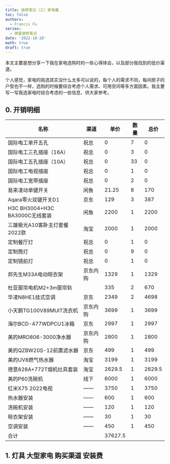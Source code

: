 ```yaml
---
title: 装修笔记（三）家电篇
toc: false
authors:
  - Francis Fu
series:
  - 房屋装修笔记
date: '2022-10-20'
math: true
draft: true
---
```


本文主要是想分享一下我在家电选购时的一些心得体会，以及部分我找到的低价渠道。

<!--more-->

个人感觉，家电的挑选其实没什么太多可以说的，每个人的需求不同，每间房子的户型也不一样，选购的时候要综合考虑个人需求、可用空间等多方面因素。我主要写一写我选家电时综合考虑的一些信息，供大家参考。

## 0. 开销明细

| 名称                         | 渠道   | 单价     | 数量 | 总价      |
|----------------------------|------|--------|----|---------|
| 国际电工单开五孔                   | 祝总   | 0      | 7  | 0       |
| 国际电工三孔插座（16A）              | 祝总   | 0      | 3  | 0       |
| 国际电工五孔插座（10A）              | 祝总   | 0      | 33 | 0       |
| 国际电工电视插座                   | 祝总   | 0      | 1  | 0       |
| 国际电工宽带插座                   | 祝总   | 0      | 2  | 0       |
| 易来凌动单键开关                   | 闲鱼   | 21.25  | 8  | 170     |
| Aqara零火双键开关D1              | 京东   | 129    | 3  | 387     |
| H3C BH3004+H3C BA3000C无线套装 | 闲鱼   | 2200   | 1  | 2200    |
| 三雄极光A10客卧主灯套餐2022款         | 淘宝   | 2000   | 1  | 2000    |
| 定制餐厅灯                      | 祝总   | 0      | 1  | 0       |
| 定制筒灯                       | 祝总   | 0      | 9  | 0       |
| 定制镜前灯                      | 祝总   | 0      | 1  | 0       |
| 邦先生M33A电动晾衣架               | 京东内购 | 1329   | 1  | 1329    |
| 杜亚窗帘电机M2+3m窗帘轨             |      | 335    | 2  | 670     |
| 华凌N8HE1挂式空调                | 京东   | 2349   | 2  | 4698    |
| 小天鹅TG100V89MUIT洗衣机         | 京东内购 | 3699   | 1  | 3699    |
| 海尔BCD-477WDPCU1冰箱          | 京东   | 2997   | 1  | 2997    |
| 美的MRO806-3000净水器           | 京东内购 | 2800   | 1  | 2800    |
| 美的QZBW20S-12前置滤水器          | 京东   | 499    | 1  | 499     |
| 美的UV8燃气热水器                 | 淘宝   | 3199   | 1  | 3199    |
| 德意828A+772T烟机灶具套装             | 淘宝   | 2629.5 | 1  | 2629.5  |
| 美的P60洗碗机                   | 线下   | 6000   | 1  | 6000    |
| 红米X75 2022电视             |   ——   | 3750   | 1  | 3750    |
| 热水器安装                      |  ——    | 600    | 1  | 600     |
| 洗碗机安装                      |   ——   | 120    | 1  | 120     |
| 晾衣架安装                      |   ——   | 30     | 1  | 30      |
| 空调安装                       |   ——   | 450    | 1  | 450     |
| 合计                         |        | 37627.5 |


## 1. 灯具 大型家电 购买渠道 安装费

